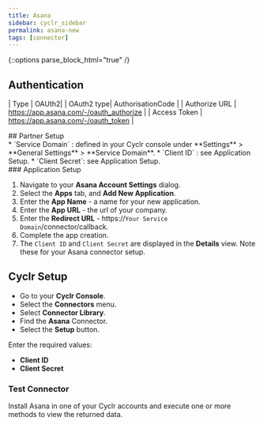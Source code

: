 ```yaml
---
title: Asana
sidebar: cyclr_sidebar
permalink: asana-new
tags: [connector]
---
```

{::options parse_block_html="true" /}
## Authentication

| Type      | OAUth2|
| OAuth2 type| AuthorisationCode |
| Authorize URL | https://app.asana.com/-/oauth_authorize |
| Access Token | https://app.asana.com/-/oauth_token |

<section class="required">
## Partner Setup

<div class="section-content">
* `Service Domain` : defined in your Cyclr console under **Settings** > **General Settings** > **Service Domain**.
* `Client ID` : see Application Setup.
* `Client Secret`: see Application Setup.
</div>
</section>
### Application Setup

1. Navigate to your **Asana Account Settings** dialog.
2. Select the **Apps** tab, and **Add New Application**.
3. Enter the **App Name**  - a name for your new application.
4. Enter the **App URL** - the url of your company.
5. Enter the **Redirect URL** - https://``Your Service Domain``/connector/callback.
6. Complete the app creation.
7. The  `Client ID` and `Client Secret` are displayed in the **Details** view. Note these for your Asana connector setup.

## Cyclr Setup

*   Go to your **Cyclr Console**.
*   Select the **Connectors** menu.
*   Select **Connector Library**.
*   Find the **Asana** Connector.
*   Select the **Setup** button.

Enter the required values:

* **Client ID**
* **Client Secret**

### Test Connector

Install Asana in one of your Cyclr accounts and execute one or more methods to view the returned data.